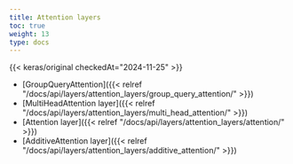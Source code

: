 ```yaml
---
title: Attention layers
toc: true
weight: 13
type: docs
---
```


{{< keras/original checkedAt="2024-11-25" >}}

- [GroupQueryAttention]({{< relref "/docs/api/layers/attention_layers/group_query_attention/" >}})
- [MultiHeadAttention layer]({{< relref "/docs/api/layers/attention_layers/multi_head_attention/" >}})
- [Attention layer]({{< relref "/docs/api/layers/attention_layers/attention/" >}})
- [AdditiveAttention layer]({{< relref "/docs/api/layers/attention_layers/additive_attention/" >}})

